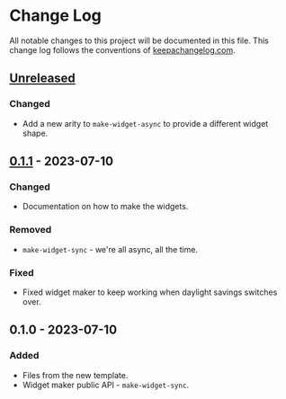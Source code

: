 # Change Log
All notable changes to this project will be documented in this file. This change log follows the conventions of [keepachangelog.com](http://keepachangelog.com/).

## [Unreleased]
### Changed
- Add a new arity to `make-widget-async` to provide a different widget shape.

## [0.1.1] - 2023-07-10
### Changed
- Documentation on how to make the widgets.

### Removed
- `make-widget-sync` - we're all async, all the time.

### Fixed
- Fixed widget maker to keep working when daylight savings switches over.

## 0.1.0 - 2023-07-10
### Added
- Files from the new template.
- Widget maker public API - `make-widget-sync`.

[Unreleased]: https://github.com/server/pedestal/compare/0.1.1...HEAD
[0.1.1]: https://github.com/server/pedestal/compare/0.1.0...0.1.1
